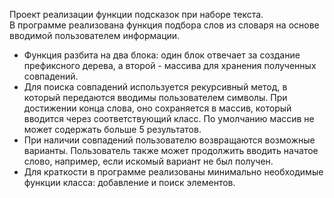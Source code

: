 Проект реализации функции подсказок при наборе текста.  
В программе реализована функция подбора слов из словаря на основе вводимой пользователем информации.  
- Функция разбита на два блока: один блок отвечает за создание префиксного дерева, а второй - массива для хранения полученных совпадений.  
- Для поиска совпадений используетcя рекурсивный метод, в который передаются вводимы пользователем символы. При достижении конца слова, оно сохраняется в массив, который вводится через соответствующий класс. По умолчанию массив не может содержать больше 5 результатов.  
- При наличии совпадений пользователю возвращаются возможные варианты. Пользователь также может продолжить вводить начатое слово, например, если искомый вариант не был получен.  
- Для краткости в программе реализованы минимально необходимые функции класса: добавление и поиск элементов.
